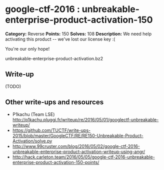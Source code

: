 # google-ctf-2016 : unbreakable-enterprise-product-activation-150

**Category:** Reverse
**Points:** 150
**Solves:** 108
**Description:**
We need help activating this product -- we've lost our license key :(

You're our only hope!

unbreakable-enterprise-product-activation.bz2

## Write-up

(TODO)

## Other write-ups and resources

* P1kachu (Team LSE) <http://p1kachu.pluggi.fr/writeup/re/2016/05/01/googlectf-unbreakable-writeup/>
* https://github.com/TUCTF/write-ups-2015/blob/master/GoogleCTF/RE/RE150-Unbreakable-Product-Activation/solve.py
* http://www.99cruster.com/blog/2016/05/02/google-ctf-2016-unbreakable-enterprise-product-activation-writeup-using-angr/
* http://hack.carleton.team/2016/05/05/google-ctf-2016-unbreakable-enterprise-product-activation-150-points/
